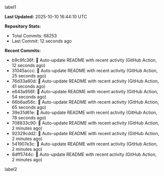 
label1 
<!-- ACTIVITY_START -->
**Last Updated:** 2025-10-10 16:44:10 UTC

**Repository Stats:**
- Total Commits: 68253
- Last Commit: 12 seconds ago

**Recent Commits:**
- b9c9fc36f: 🤖 Auto-update README with recent activity (GitHub Action, 12 seconds ago)
- 31045accc: 🤖 Auto-update README with recent activity (GitHub Action, 25 seconds ago)
- 76d33a60d: 🤖 Auto-update README with recent activity (GitHub Action, 41 seconds ago)
- e643a956f: 🤖 Auto-update README with recent activity (GitHub Action, 54 seconds ago)
- 66b6ad56c: 🤖 Auto-update README with recent activity (GitHub Action, 65 seconds ago)
- 39e31d61e: 🤖 Auto-update README with recent activity (GitHub Action, 78 seconds ago)
- 708833c90: 🤖 Auto-update README with recent activity (GitHub Action, 2 minutes ago)
- 92329cdd2: 🤖 Auto-update README with recent activity (GitHub Action, 2 minutes ago)
- 541907e3c: 🤖 Auto-update README with recent activity (GitHub Action, 2 minutes ago)
- 8dff5744c: 🤖 Auto-update README with recent activity (GitHub Action, 2 minutes ago)
<!-- ACTIVITY_END -->

label2
